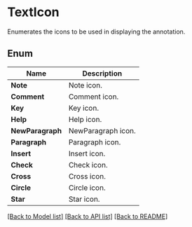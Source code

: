 ﻿
# TextIcon
Enumerates the icons to be used in displaying the annotation.

## Enum
 Name | Description
------------ | ------------
**Note** | Note icon.
**Comment** | Comment icon.
**Key** | Key icon.
**Help** | Help icon.
**NewParagraph** | NewParagraph icon.
**Paragraph** | Paragraph icon.
**Insert** | Insert icon.
**Check** | Check icon.
**Cross** | Cross icon.
**Circle** | Circle icon.
**Star** | Star icon.


[[Back to Model list]](../README.md#documentation-for-models) [[Back to API list]](../README.md#documentation-for-api-endpoints) [[Back to README]](../README.md)


